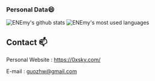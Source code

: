 ### Personal Data😄
![ENEmy's github stats](https://github-readme-stats.vercel.app/api?username=0xsky&show_icons=true&theme=dark&count_private=true)
![ENEmy's most used languages](https://github-readme-stats.vercel.app/api/top-langs/?username=0xsky&layout=compact&theme=dark&hide=css,html)

## Contact 📫

Personal Website : https://0xsky.com/

E-mail : guozhw@gmail.com

<!--
**0xsky/0xsky** is a ✨ _special_ ✨ repository because its `README.md` (this file) appears on your GitHub profile.

Here are some ideas to get you started:

- 🔭 I’m currently working on ...
- 🌱 I’m currently learning ...
- 👯 I’m looking to collaborate on ...
- 🤔 I’m looking for help with ...
- 💬 Ask me about ...
- 📫 How to reach me: ...
- 😄 Pronouns: ...
- ⚡ Fun fact: ...
-->
